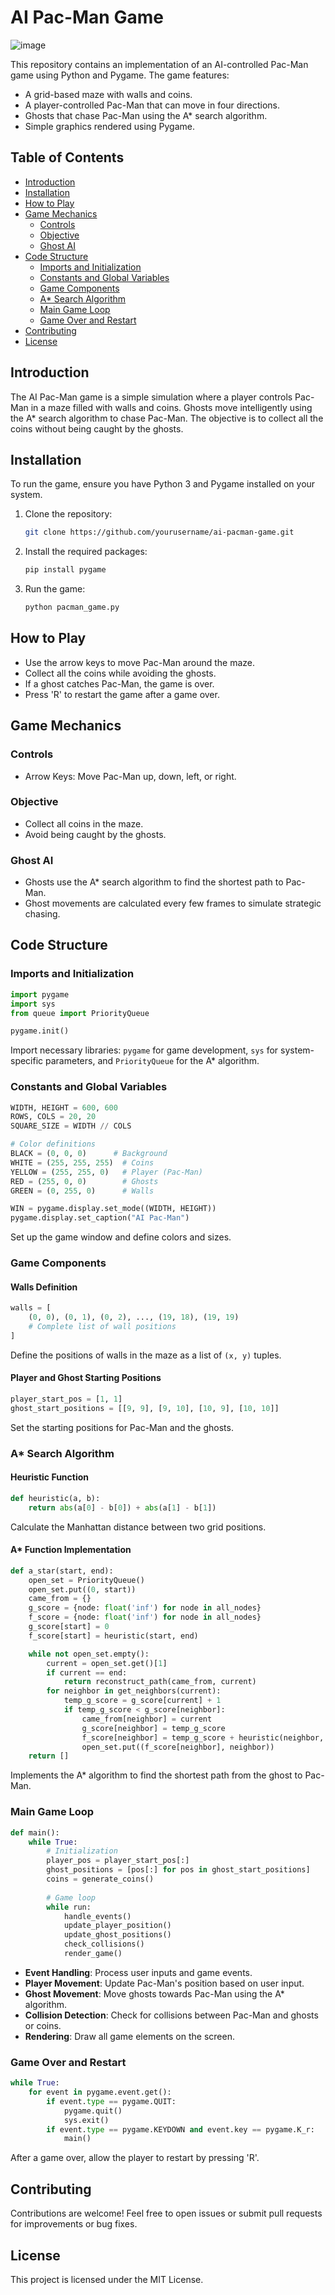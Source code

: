
# AI Pac-Man Game
![image](https://github.com/user-attachments/assets/b0965ddd-9366-4697-a8f2-a2ea05acd683)

This repository contains an implementation of an AI-controlled Pac-Man game using Python and Pygame. The game features:

- A grid-based maze with walls and coins.
- A player-controlled Pac-Man that can move in four directions.
- Ghosts that chase Pac-Man using the A* search algorithm.
- Simple graphics rendered using Pygame.

## Table of Contents
- [Introduction](#introduction)
- [Installation](#installation)
- [How to Play](#how-to-play)
- [Game Mechanics](#game-mechanics)
  - [Controls](#controls)
  - [Objective](#objective)
  - [Ghost AI](#ghost-ai)
- [Code Structure](#code-structure)
  - [Imports and Initialization](#imports-and-initialization)
  - [Constants and Global Variables](#constants-and-global-variables)
  - [Game Components](#game-components)
  - [A* Search Algorithm](#a-search-algorithm)
  - [Main Game Loop](#main-game-loop)
  - [Game Over and Restart](#game-over-and-restart)
- [Contributing](#contributing)
- [License](#license)

## Introduction
The AI Pac-Man game is a simple simulation where a player controls Pac-Man in a maze filled with walls and coins. Ghosts move intelligently using the A* search algorithm to chase Pac-Man. The objective is to collect all the coins without being caught by the ghosts.

## Installation
To run the game, ensure you have Python 3 and Pygame installed on your system.

1. Clone the repository:

    ```bash
    git clone https://github.com/yourusername/ai-pacman-game.git
    ```

2. Install the required packages:

    ```bash
    pip install pygame
    ```

3. Run the game:

    ```bash
    python pacman_game.py
    ```

## How to Play
- Use the arrow keys to move Pac-Man around the maze.
- Collect all the coins while avoiding the ghosts.
- If a ghost catches Pac-Man, the game is over.
- Press 'R' to restart the game after a game over.

## Game Mechanics

### Controls
- Arrow Keys: Move Pac-Man up, down, left, or right.

### Objective
- Collect all coins in the maze.
- Avoid being caught by the ghosts.

### Ghost AI
- Ghosts use the A* search algorithm to find the shortest path to Pac-Man.
- Ghost movements are calculated every few frames to simulate strategic chasing.

## Code Structure

### Imports and Initialization

```python
import pygame
import sys
from queue import PriorityQueue

pygame.init()
```
Import necessary libraries: `pygame` for game development, `sys` for system-specific parameters, and `PriorityQueue` for the A* algorithm.

### Constants and Global Variables

```python
WIDTH, HEIGHT = 600, 600
ROWS, COLS = 20, 20
SQUARE_SIZE = WIDTH // COLS

# Color definitions
BLACK = (0, 0, 0)      # Background
WHITE = (255, 255, 255)  # Coins
YELLOW = (255, 255, 0)   # Player (Pac-Man)
RED = (255, 0, 0)        # Ghosts
GREEN = (0, 255, 0)      # Walls

WIN = pygame.display.set_mode((WIDTH, HEIGHT))
pygame.display.set_caption("AI Pac-Man")
```
Set up the game window and define colors and sizes.

### Game Components

#### Walls Definition

```python
walls = [
    (0, 0), (0, 1), (0, 2), ..., (19, 18), (19, 19)
    # Complete list of wall positions
]
```
Define the positions of walls in the maze as a list of `(x, y)` tuples.

#### Player and Ghost Starting Positions

```python
player_start_pos = [1, 1]
ghost_start_positions = [[9, 9], [9, 10], [10, 9], [10, 10]]
```
Set the starting positions for Pac-Man and the ghosts.

### A* Search Algorithm

#### Heuristic Function

```python
def heuristic(a, b):
    return abs(a[0] - b[0]) + abs(a[1] - b[1])
```
Calculate the Manhattan distance between two grid positions.

#### A* Function Implementation

```python
def a_star(start, end):
    open_set = PriorityQueue()
    open_set.put((0, start))
    came_from = {}
    g_score = {node: float('inf') for node in all_nodes}
    f_score = {node: float('inf') for node in all_nodes}
    g_score[start] = 0
    f_score[start] = heuristic(start, end)

    while not open_set.empty():
        current = open_set.get()[1]
        if current == end:
            return reconstruct_path(came_from, current)
        for neighbor in get_neighbors(current):
            temp_g_score = g_score[current] + 1
            if temp_g_score < g_score[neighbor]:
                came_from[neighbor] = current
                g_score[neighbor] = temp_g_score
                f_score[neighbor] = temp_g_score + heuristic(neighbor, end)
                open_set.put((f_score[neighbor], neighbor))
    return []
```
Implements the A* algorithm to find the shortest path from the ghost to Pac-Man.

### Main Game Loop

```python
def main():
    while True:
        # Initialization
        player_pos = player_start_pos[:]
        ghost_positions = [pos[:] for pos in ghost_start_positions]
        coins = generate_coins()
        
        # Game loop
        while run:
            handle_events()
            update_player_position()
            update_ghost_positions()
            check_collisions()
            render_game()
```
- **Event Handling**: Process user inputs and game events.
- **Player Movement**: Update Pac-Man's position based on user input.
- **Ghost Movement**: Move ghosts towards Pac-Man using the A* algorithm.
- **Collision Detection**: Check for collisions between Pac-Man and ghosts or coins.
- **Rendering**: Draw all game elements on the screen.

### Game Over and Restart

```python
while True:
    for event in pygame.event.get():
        if event.type == pygame.QUIT:
            pygame.quit()
            sys.exit()
        if event.type == pygame.KEYDOWN and event.key == pygame.K_r:
            main()
```
After a game over, allow the player to restart by pressing 'R'.

## Contributing
Contributions are welcome! Feel free to open issues or submit pull requests for improvements or bug fixes.

## License
This project is licensed under the MIT License.

